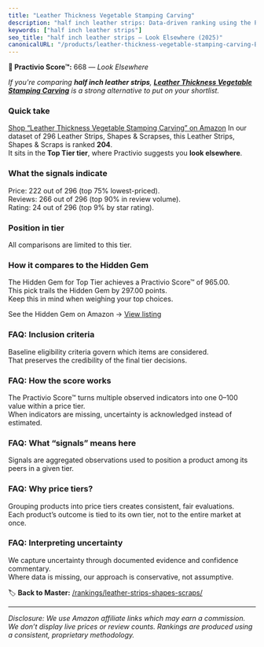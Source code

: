 ```yaml
---
title: "Leather Thickness Vegetable Stamping Carving"
description: "half inch leather strips: Data-driven ranking using the Practivio Score™. Positioned by quality, value, demand, findability, momentum."
keywords: ["half inch leather strips"]
seo_title: "half inch leather strips — Look Elsewhere (2025)"
canonicalURL: "/products/leather-thickness-vegetable-stamping-carving-B0F895CR54/"
---
```


**🚫 Practivio Score™:** 668 — _Look Elsewhere_


*If you're comparing **half inch leather strips**, **[Leather Thickness Vegetable Stamping Carving](https://www.amazon.com/dp/B0F895CR54?tag=practivio-20)** is a strong alternative to put on your shortlist.*
### Quick take
[Shop “Leather Thickness Vegetable Stamping Carving” on Amazon](https://www.amazon.com/dp/B0F895CR54?tag=practivio-20)
In our dataset of 296 Leather Strips, Shapes & Scrapses, this Leather Strips, Shapes & Scraps is ranked **204**.  
It sits in the **Top Tier tier**, where Practivio suggests you **look elsewhere**.

### What the signals indicate
Price: 222 out of 296 (top 75% lowest-priced).  
Reviews: 266 out of 296 (top 90% in review volume).  
Rating: 24 out of 296 (top 9% by star rating).  

### Position in tier
All comparisons are limited to this tier.

### How it compares to the Hidden Gem
The Hidden Gem for Top Tier achieves a Practivio Score™ of 965.00.  
This pick trails the Hidden Gem by 297.00 points.  
Keep this in mind when weighing your top choices.  

See the Hidden Gem on Amazon → [View listing](https://www.amazon.com/dp/B07TDJCKHF?tag=practivio-20)

### FAQ: Inclusion criteria
Baseline eligibility criteria govern which items are considered.  
That preserves the credibility of the final tier decisions.

### FAQ: How the score works
The Practivio Score™ turns multiple observed indicators into one 0–100 value within a price tier.  
When indicators are missing, uncertainty is acknowledged instead of estimated.

### FAQ: What “signals” means here
Signals are aggregated observations used to position a product among its peers in a given tier.

### FAQ: Why price tiers?
Grouping products into price tiers creates consistent, fair evaluations.  
Each product’s outcome is tied to its own tier, not to the entire market at once.

### FAQ: Interpreting uncertainty
We capture uncertainty through documented evidence and confidence commentary.  
Where data is missing, our approach is conservative, not assumptive.


🏷️ **Back to Master:** [/rankings/leather-strips-shapes-scraps/](/rankings/leather-strips-shapes-scraps/)

---
_Disclosure: We use Amazon affiliate links which may earn a commission. We don’t display live prices or review counts. Rankings are produced using a consistent, proprietary methodology._
